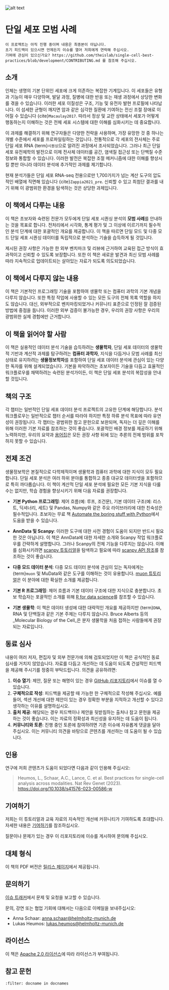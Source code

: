 ![alt text](_static/images/title.png "제목")

<div style="page-break-after: always;"></div>

# 단일 세포 모범 사례

```{warning}
이 프로젝트는 아직 진행 중이며 내용은 최종본이 아닙니다.
초기 피드백이 있으시면 언제든지 이슈를 열어 저희에게 연락해 주십시오.
기여에 관심이 있으신가요? https://github.com/theislab/single-cell-best-practices/blob/development/CONTRIBUTING.md 를 참조해 주십시오.
```

## 소개

인체는 생명의 기본 단위인 세포에 크게 의존하는 복잡한 기계입니다.
이 세포들은 유형과 기능이 매우 다양하며, 발달 과정, 질병에 대한 반응 또는 재생 과정에서 상당한 변화를 겪을 수 있습니다.
이러한 세포 이질성은 구조, 기능 및 유전자 발현 프로필에 나타납니다.
이 섬세한 균형이 깨지면 암과 같은 심각한 질환에 기여하는 전신 조절 장애로 이어질 수 있습니다 {cite}`Macaulay2017`.
따라서 정상 및 교란 상태에서 세포가 어떻게 행동하는지 이해하는 것은 전체 세포 시스템에 대한 이해를 심화시키는 데 중요합니다.

이 과제를 해결하기 위해 연구자들은 다양한 전략을 사용하며, 가장 유망한 것 중 하나는 개별 수준에서 세포를 프로파일링하는 것입니다.
전통적으로 각 세포의 전사체는 주로 단일 세포 RNA {term}`시퀀싱`으로 알려진 과정에서 조사되었습니다. 그러나 최근 단일 세포 유전체학의 발전으로 이제 전사체 데이터를 공간, 염색질 접근성 또는 단백질 수준 정보와 통합할 수 있습니다.
이러한 발전은 복잡한 조절 메커니즘에 대한 이해를 향상시킬 뿐만 아니라 데이터 분석에 추가적인 과제를 제기합니다.

현재 분석가들은 단일 세포 RNA-seq 전용으로만 1,700가지가 넘는 계산 도구의 압도적인 배열에 직면해 있습니다 {cite}`Zappia2021_pre`.
신뢰할 수 있고 최첨단 결과를 내기 위해 이 광범위한 환경을 탐색하는 것은 상당한 과제입니다.

## 이 책에서 다루는 내용

이 책은 초보자와 숙련된 전문가 모두에게 단일 세포 시퀀싱 분석의 **모범 사례**를 안내하는 것을 목표로 합니다.
전처리에서 시각화, 통계 평가 및 그 이상에 이르기까지 필수적인 분석 단계에 대한 포괄적인 개요를 제공합니다.
이 책을 따르면 단일 모드 및 다중 모드 단일 세포 시퀀싱 데이터를 독립적으로 분석하는 기술을 습득하게 될 것입니다.

제시된 권장 사항은 가능한 한 외부 벤치마크 및 리뷰에 근거하여 교육된 접근 방식이 효과적이고 신뢰할 수 있도록 보장합니다.
또한 이 책은 새로운 발견과 최신 모범 사례를 따라 지속적으로 업데이트되는 살아있는 자료가 되도록 의도되었습니다.

## 이 책에서 다루지 않는 내용

이 책은 기본적인 프로그래밍 기술을 포함하여 생물학 또는 컴퓨터 과학의 기본 개념을 다루지 않습니다.
또한 특정 작업에 사용할 수 있는 모든 도구의 전체 목록 역할을 하지도 않습니다.
대신, 외부적으로 벤치마킹되었거나 커뮤니티 표준으로 인정된 잘 검증된 방법에 중점을 둡니다.
이러한 외부 검증이 불가능한 경우, 우리의 권장 사항은 우리의 광범위한 실제 경험에만 근거합니다.

## 이 책을 읽어야 할 사람

이 책은 실용적인 데이터 분석 기술을 습득하려는 **생물학자**, 단일 세포 데이터의 생물학적 기반과 계산적 과제를 탐구하려는 **컴퓨터 과학자**, 지식을 다듬거나 모범 사례를 최신 상태로 유지하려는 **생물정보학자**를 포함하여 단일 세포 데이터 분석에 관심이 있는 다양한 독자를 위해 설계되었습니다.
기본을 파악하려는 초보자이든 기술을 다듬고 효율적인 워크플로우를 채택하려는 숙련된 분석가이든, 이 책은 단일 세포 분석의 복잡성을 안내할 것입니다.

## 책의 구조

각 챕터는 일반적인 단일 세포 데이터 분석 프로젝트의 고유한 단계에 해당합니다.
분석 워크플로우는 일반적으로 챕터 순서를 따라야 하지만 특정 하류 분석 목표에 따라 유연성이 권장됩니다.
각 챕터는 광범위한 참고 문헌으로 보완되며, 독자는 더 깊은 이해를 위해 이러한 기본 자료를 참조하는 것이 좋습니다.
포괄적인 배경 정보를 제공하기 위해 노력하지만, 우리의 요약과 [용어집](glossary.md)은 모든 권장 사항 뒤에 있는 추론의 전체 범위를 포착하지 못할 수 있습니다.

## 전제 조건

생물정보학은 본질적으로 다학제적이며 생물학과 컴퓨터 과학에 대한 지식이 모두 필요합니다.
단일 세포 분석은 여러 하위 분야를 통합하고 종종 대규모 데이터셋을 포함하므로 특히 까다롭습니다.
이 책이 계산적 단일 세포 분석에 필요한 모든 기본 지식을 다룰 수는 없지만, 학습 경험을 향상시키기 위해 다음 자료를 권장합니다.

- **기본 Python 프로그래밍**: 제어 흐름(예: 루프, 조건문), 기본 데이터 구조(예: 리스트, 딕셔너리, 세트) 및 Pandas, Numpy와 같은 주요 라이브러리에 대한 친숙성은 필수적입니다.
  초보자는 무료 책 [Automate the boring stuff with Python](https://automatetheboringstuff.com/)에서 도움을 받을 수 있습니다.

- **AnnData 및 Scanpy**: 이러한 도구에 대한 사전 경험이 도움이 되지만 반드시 필요한 것은 아닙니다.
  이 책은 AnnData에 대한 자세한 소개와 Scanpy 작업 워크플로우를 간략하게 설명합니다.
  그러나 Scanpy의 전체 기능을 다루지는 않습니다. 이해를 심화시키려면 [scanpy 튜토리얼](https://scanpy.readthedocs.io/en/stable/tutorials.html)을 탐색하고 필요에 따라 [scanpy API 참조](https://scanpy.readthedocs.io/en/stable/api.html)를 참조하는 것이 좋습니다.

- **다중 모드 데이터 분석**: 다중 모드 데이터 분석에 관심이 있는 독자에게는 {term}`muon` 및 MuData와 같은 도구를 이해하는 것이 유용합니다.
  [muon 튜토리얼](https://muon-tutorials.readthedocs.io/en/latest/)은 이 분야에 대한 확실한 소개를 제공합니다.

- **기본 R 프로그래밍**: 제어 흐름과 기본 데이터 구조에 대한 지식으로 충분합니다.
  초보 학습자는 포괄적인 소개를 위해 [R for data science](https://r4ds.had.co.nz/)를 참조할 수 있습니다.

- **기본 생물학**: 이 책은 데이터 생성에 대한 대략적인 개요를 제공하지만 {term}`DNA`, RNA 및 단백질과 같은 기본 주제는 다루지 않습니다.
  Bruce Alberts 등의 _Molecular Biology of the Cell_은 분자 생물학을 처음 접하는 사람들에게 권장되는 자료입니다.

## 동료 심사

내용이 여러 저자, 편집자 및 외부 전문가에 의해 검토되었지만 이 책은 공식적인 동료 심사를 거치지 않았습니다.
자료를 다듬고 개선하는 데 도움이 되도록 건설적인 피드백을 제공해 주시기를 정중히 부탁드립니다.
의견을 공유하려면:

1. **이슈 열기**: 제안, 질문 또는 해명이 있는 경우 [GitHub 리포지토리](https://github.com/theislab/single-cell-best-practices)에서 이슈를 열 수 있습니다.
2. **구체적으로 작성**: 피드백을 제공할 때 가능한 한 구체적으로 작성해 주십시오.
   예를 들어, 섹션 개선에 대한 제안이 있는 경우 정확한 부분을 지적하고 개선할 수 있다고 생각하는 이유를 설명하십시오.
3. **출처 제공**: 해당되는 경우 피드백이나 제안을 뒷받침하는 출처나 참고 문헌을 제공하는 것이 좋습니다.
   이는 자료의 정확성과 최신성을 유지하는 데 도움이 됩니다.
4. **커뮤니티와 토론**: 진행 중인 토론에 참여하려면 기존 이슈에 자유롭게 댓글을 달아주십시오.
   이는 커뮤니티 의견을 바탕으로 콘텐츠를 개선하는 데 도움이 될 수 있습니다.

## 인용

연구에 저희 콘텐츠가 도움이 되었다면 다음과 같이 인용해 주십시오:

> Heumos, L., Schaar, A.C., Lance, C. et al. Best practices for single-cell analysis across modalities. Nat Rev Genet (2023). https://doi.org/10.1038/s41576-023-00586-w

## 기여하기

저희는 이 튜토리얼과 교육 자료의 지속적인 개선에 커뮤니티가 기여하도록 초대합니다.
자세한 내용은 [기여하기](https://github.com/theislab/single-cell-best-practices/blob/development/CONTRIBUTING.md)를 참조하십시오.

질문이나 문제가 있는 경우 이 리포지토리에 이슈를 게시하여 문의해 주십시오.

## 대체 형식

이 책의 PDF 버전은 [릴리스 페이지](https://github.com/theislab/single-cell-best-practices/releases)에서 제공됩니다.

## 문의하기

[이슈 트래커](https://github.com/theislab/single-cell-best-practices/issues)에서 문제 및 요청을 보고할 수 있습니다.

문의, 강연 또는 협업 기회에 대해서는 다음으로 이메일을 보내주십시오:

- Anna Schaar: anna.schaar@helmholtz-munich.de
- Lukas Heumos: lukas.heumos@helmholtz-munich.de

## 라이선스

이 책은 [Apache 2.0 라이선스](https://github.com/theislab/single-cell-best-practices/blob/development/LICENSE)에 따라 라이선스가 부여됩니다.

## 참고 문헌

```{bibliography}
:filter: docname in docnames
```